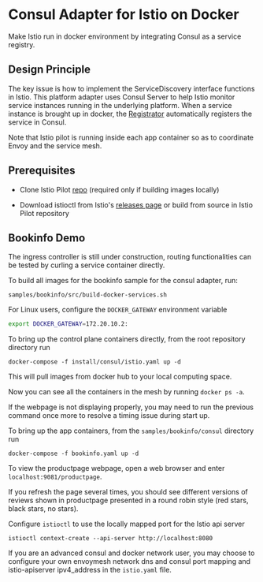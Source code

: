 # Consul Adapter for Istio on Docker

Make Istio run in docker environment by integrating Consul as a service registry.

## Design Principle

The key issue is how to implement the ServiceDiscovery interface functions in Istio.
This platform adapter uses Consul Server to help Istio monitor service instances running in the underlying platform.
When a service instance is brought up in docker, the [Registrator](http://gliderlabs.github.io/registrator/latest/)
automatically registers the service in Consul.

Note that Istio pilot is running inside each app container so as to coordinate Envoy and the service mesh.

## Prerequisites

 * Clone Istio Pilot [repo](https://github.com/istio/pilot) (required only if building images locally)

 * Download istioctl from Istio's [releases page](https://github.com/istio/istio/releases) or build from
 source in Istio Pilot repository

## Bookinfo Demo

The ingress controller is still under construction, routing functionalities can be tested by curling a service container directly.

To build all images for the bookinfo sample for the consul adapter, run:

  ```
  samples/bookinfo/src/build-docker-services.sh
  ```

For Linux users, configure the `DOCKER_GATEWAY` environment variable

   ```bash
   export DOCKER_GATEWAY=172.20.10.2:
   ```

To bring up the control plane containers directly, from the root repository directory run

  ```
  docker-compose -f install/consul/istio.yaml up -d
  ```

This will pull images from docker hub to your local computing space.

Now you can see all the containers in the mesh by running `docker ps -a`.

If the webpage is not displaying properly, you may need to run the previous command once more to resolve a timing issue during start up.


To bring up the app containers, from the `samples/bookinfo/consul` directory run

  ```
  docker-compose -f bookinfo.yaml up -d
  ```


To view the productpage webpage, open a web browser and enter `localhost:9081/productpage`.  

If you refresh the page several times, you should see different versions of reviews shown in productpage presented in a round robin style (red stars, black stars, no stars).

Configure `istioctl` to use the locally mapped port for the Istio api server

```
istioctl context-create --api-server http://localhost:8080
```

If you are an advanced consul and docker network user, you may choose to configure your own envoymesh network dns and consul port mapping and istio-apiserver ipv4_address in the `istio.yaml` file.
